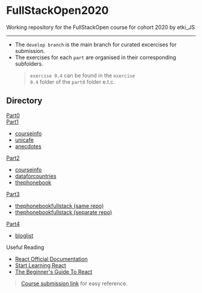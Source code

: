 # FullStackOpen2020

Working repository for the FullStackOpen course for cohort 2020 by etki_JS

<hr>

- The <code>develop branch</code> is the main branch for curated excercises for submission.
- The exercises for each `part` are organised in their corresponding subfolders.
  > <code>exercise 0.4</code> can be found in the <code>exercise 0.4</code> folder of the <code>part0</code> folder e.t.c.

## Directory

[Part0](part0)  
[Part1](part1)

- [courseinfo](part1/courseinfo)
- [unicafe](part1/unicafe)
- [anecdotes](part1/anecdotes)

[Part2](part2)

- [courseinfo](part2/courseinfo)
- [dataforcountries](part2/dataforcountries)
- [thephonebook](part2/thephonebook)

[Part3](https://github.com/BrunoElo/FullStackOpen2020/tree/part3)

- [thephonebookfullstack (same repo)](https://github.com/BrunoElo/FullStackOpen2020/tree/part3)
- [thephonebookfullstack (separate repo)](https://github.com/BrunoElo/FullStackOpen-Part3)

[Part4](https://github.com/BrunoElo/FullStackOpen2020/tree/part4)

- [bloglist](https://github.com/BrunoElo/FullStackOpen2020/tree/part4)

Useful Reading

- [React Official Documentation](https://reactjs.org/docs/hello-world.html)
- [Start Learning React](https://egghead.io/courses/start-learning-react)
- [The Beginner's Guide To React](https://egghead.io/courses/the-beginner-s-guide-to-reactjs)

> [Course submission link](https://studies.cs.helsinki.fi/stats/courses/fullstackopen "FullStackOpen submission link") for easy reference.
